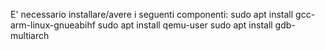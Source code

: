 E' necessario installare/avere i seguenti componenti:
sudo apt install gcc-arm-linux-gnueabihf
sudo apt install qemu-user
sudo apt install gdb-multiarch
